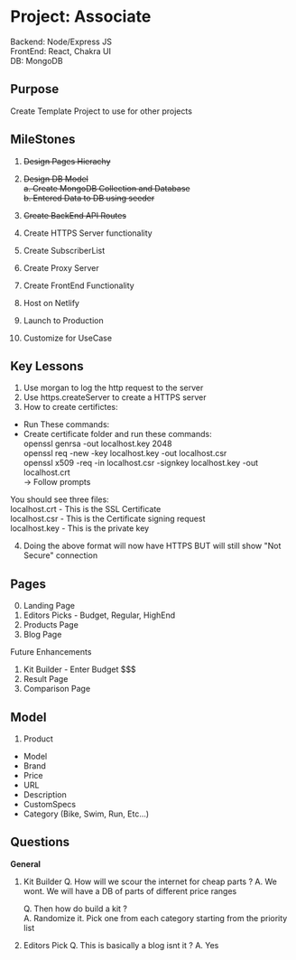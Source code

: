 # Project: Associate

Backend: Node/Express JS <br />
FrontEnd: React, Chakra UI <br />
DB: MongoDB <br />

## Purpose

Create Template Project to use for other projects <br />

## MileStones

1. <s>Design Pages Hierachy <br />

2. Design DB Model<br />
   a. Create MongoDB Collection and Database<br />
   b. Entered Data to DB using seeder <br />

3. Create BackEnd API Routes </s> <br />
4. Create HTTPS Server functionality <br />
5. Create SubscriberList <br />
6. Create Proxy Server <br />
7. Create FrontEnd Functionality <br />
8. Host on Netlify <br />
9. Launch to Production <br />
10. Customize for UseCase <br />

## Key Lessons

1. Use morgan to log the http request to the server <br />
2. Use https.createServer to create a HTTPS server <br />
3. How to create certifictes: <br />

- Run These commands: <br />
- Create certificate folder and run these commands: <br />
  openssl genrsa -out localhost.key 2048 <br />
  openssl req -new -key localhost.key -out localhost.csr <br />
  openssl x509 -req -in localhost.csr -signkey localhost.key -out localhost.crt <br />
  -> Follow prompts <br />

You should see three files: <br />
localhost.crt - This is the SSL Certificate <br />
localhost.csr - This is the Certificate signing request <br />
localhost.key - This is the private key <br />

4. Doing the above format will now have HTTPS BUT will still show "Not Secure" connection

## Pages

0. Landing Page <br />
1. Editors Picks - Budget, Regular, HighEnd <br />
2. Products Page <br />
3. Blog Page <br />

Future Enhancements <br />

1. Kit Builder - Enter Budget $$$ <br />
2. Result Page <br />
3. Comparison Page <br />

## Model

1. Product <br />

- Model
- Brand
- Price
- URL
- Description
- CustomSpecs
- Category (Bike, Swim, Run, Etc...)

## Questions

**General**

1. Kit Builder
   Q. How will we scour the internet for cheap parts ?
   A. We wont. We will have a DB of parts of different price ranges

   Q. Then how do build a kit ?  
   A. Randomize it. Pick one from each category starting from the priority list

2. Editors Pick
   Q. This is basically a blog isnt it ?
   A. Yes
